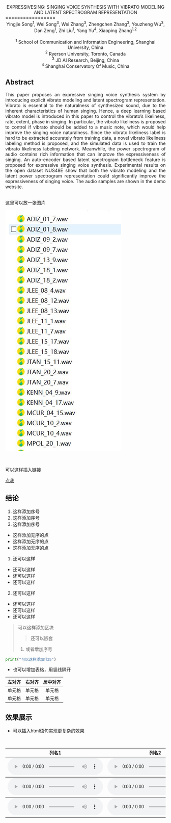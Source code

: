 <center>EXPRESSIVESING: SINGING VOICE SYNTHESIS WITH VIBRATO MODELING AND LATENT SPECTROGRAM REPRESENTATION</center>
=================

<center>Yingjie Song<sup>1</sup>, Wei Song<sup>3</sup>, Wei Zhang<sup>3</sup>, Zhengchen Zhang<sup>3</sup>, Youzheng Wu<sup>3</sup>, <br> Dan Zeng<sup>1</sup>, Zhi Liu<sup>1</sup>, Yang Yu<sup>4</sup>, Xiaoping Zhang<sup>1,2</sup> <br><br></center>

<center><sup>1</sup> School of Communication and Information Engineering, Shanghai University, China<br>  
<sup>2</sup> Ryerson University, Toronto, Canada<br>
<sup>3</sup> JD AI Research, Beijing, China<br>
<sup>4</sup> Shanghai Conservatory Of Music, China</center>

Abstract
-----------------

 <div style="text-align: justify">This paper proposes an expressive singing voice synthesis system by introducing explicit vibrato modeling and latent spectrogram
representation. Vibrato is essential to the naturalness of synthesized sound, due to the inherent characteristics of human singing. Hence, a deep learning based vibrato model is introduced in this paper to control the vibrato’s likeliness, rate, extent, phase in singing. In particular, the vibrato likeliness is proposed to control if vibrato should
be added to a music note, which would help improve the singing voice naturalness. Since the vibrato likeliness label is hard to be extracted accurately from training data, a novel vibrato likeliness labeling method is proposed, and the simulated data is used to train the vibrato likeliness labeling network. Meanwhile, the power spectrogram of audio contains rich information that can improve the expressiveness of singing. An auto-encoder based latent spectrogram bottleneck feature is proposed for expressive singing voice synthesis. Experimental results on the open dataset NUS48E show that both the vibrato modeling and the latent power spectrogram representation could significantly improve the expressiveness of singing voice. The audio samples are shown in the demo website.</div>
 
 <br>

这里可以放一张图片

![结构图](image/audio.jpg)

 <br>

可以这样插入链接

[点我](https://mango321321.github.io/ExpressiveSing/)
  
结论
-----------------

1. 这样添加序号
2. 这样添加序号
3. 这样添加序号

* 这样添加无序的点
* 这样添加无序的点
* 这样添加无序的点

1. 还可以这样
  * 还可以这样
  * 还可以这样
  * 还可以这样
2. 还可以这样
  * 还可以这样
  * 还可以这样
  * 还可以这样

> 可以这样添加区块
> > 还可以嵌套
> 1. 或者增加序号

```python
print("可以这样添加代码")
```

* 也可以增加表格，用竖线隔开

| 左对齐 | 右对齐 | 居中对齐 |
| :-----| ----: | :----: |
| 单元格 | 单元格 | 单元格 |
| 单元格 | 单元格 | 单元格 |
  
效果展示
-----------------
* 可以插入html语句实现更复杂的效果

<br>

<table align="center">
  <thead>
    <tr>
      <th>列名1</th>
      <th>列名2</th>
      <th>列名3</th>
    </tr>
  </thead>

  <tbody>
    <tr>
      <td><audio controls="" preload="auto">
            <source src="audio/ADIZ_01_7.wav"></audio></td>
      <td><audio controls="" preload="auto">
            <source src="audio/ADIZ_01_8.wav"></audio></td>
      <td><audio controls="" preload="auto">
            <source src="audio/ADIZ_09_2.wav"></audio></td>
    </tr>
  </tbody>

  <tbody>
    <tr>
      <td><audio controls="" preload="auto">
            <source src="audio/JLEE_08_12.wav"></audio></td>
      <td><audio controls="" preload="auto">
            <source src="audio/JLEE_08_13.wav"></audio></td>
      <td><audio controls="" preload="auto">
            <source src="audio/JLEE_08_4.wav"></audio></td>
    </tr>
  </tbody>

  <tbody>
    <tr>
      <td><audio controls="" preload="auto">
            <source src="audio/JTAN_15_11.wav"></audio></td>
      <td><audio controls="" preload="auto">
            <source src="audio/JTAN_20_2.wav"></audio></td>
      <td><audio controls="" preload="auto">
            <source src="audio/JTAN_20_7.wav"></audio></td>
    </tr>
  </tbody>

</table>
